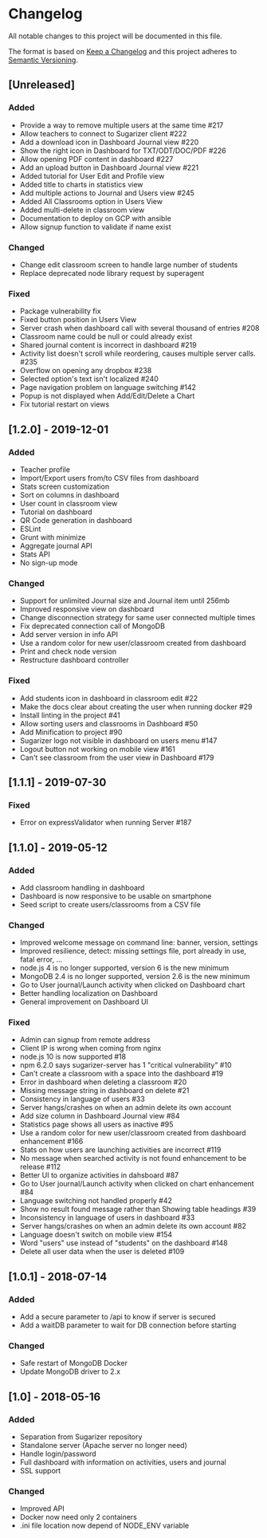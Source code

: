# Changelog
All notable changes to this project will be documented in this file.

The format is based on [Keep a Changelog](http://keepachangelog.com/en/1.0.0/)
and this project adheres to [Semantic Versioning](http://semver.org/spec/v2.0.0.html).

## [Unreleased]
### Added
- Provide a way to remove multiple users at the same time #217
- Allow teachers to connect to Sugarizer client #222
- Add a download icon in Dashboard Journal view #220
- Show the right icon in Dashboard for TXT/ODT/DOC/PDF #226
- Allow opening PDF content in dashboard #227
- Add an upload button in Dashboard Journal view #221
- Added tutorial for User Edit and Profile view
- Added title to charts in statistics view
- Add multiple actions to Journal and Users view #245
- Added All Classrooms option in Users View
- Added multi-delete in classroom view
- Documentation to deploy on GCP with ansible
- Allow signup function to validate if name exist

### Changed
- Change edit classroom screen to handle large number of students
- Replace deprecated node library request by superagent

### Fixed
- Package vulnerability fix
- Fixed button position in Users View
- Server crash when dashboard call with several thousand of entries #208
- Classroom name could be null or could already exist
- Shared journal content is incorrect in dashboard #219
- Activity list doesn't scroll while reordering, causes multiple server calls. #235
- Overflow on opening any dropbox #238
- Selected option's text isn't localized #240
- Page navigation problem on language switching #142
- Popup is not displayed when Add/Edit/Delete a Chart
- Fix tutorial restart on views


## [1.2.0] - 2019-12-01
### Added
- Teacher profile
- Import/Export users from/to CSV files from dashboard
- Stats screen customization
- Sort on columns in dashboard
- User count in classroom view
- Tutorial on dashboard
- QR Code generation in dashboard
- ESLint
- Grunt with minimize
- Aggregate journal API
- Stats API
- No sign-up mode

### Changed
- Support for unlimited Journal size and Journal item until 256mb
- Improved responsive view on dashboard
- Change disconnection strategy for same user connected multiple times
- Fix deprecated connection call of MongoDB
- Add server version in info API
- Use a random color for new user/classroom created from dashboard
- Print and check node version
- Restructure dashboard controller

### Fixed
- Add students icon in dashboard in classroom edit #22
- Make the docs clear about creating the user when running docker #29
- Install linting in the project #41
- Allow sorting users and classrooms in Dashboard #50
- Add Minification to project #90  
- Sugarizer logo not visible in dashboard on users menu #147
- Logout button not working on mobile view #161
- Can't see classroom from the user view in Dashboard #179


## [1.1.1] - 2019-07-30
### Fixed
- Error on expressValidator when running Server #187


## [1.1.0] - 2019-05-12
### Added
- Add classroom handling in dashboard
- Dashboard is now responsive to be usable on smartphone
- Seed script to create users/classrooms from a CSV file

### Changed
- Improved welcome message on command line: banner, version, settings
- Improved resilience, detect: missing settings file, port already in use, fatal error, ...
- node.js 4 is no longer supported, version 6 is the new minimum
- MongoDB 2.4 is no longer supported, version 2.6 is the new minimum
- Go to User journal/Launch activity when clicked on Dashboard chart
- Better handling localization on Dashboard
- General improvement on Dashboard UI

### Fixed
- Admin can signup from remote address
- Client IP is wrong when coming from nginx
- node.js 10 is now supported #18
- npm 6.2.0 says sugarizer-server has 1 "critical vulnerability" #10
- Can't create a classroom with a space into the dashboard #19
- Error in dashboard when deleting a classroom #20
- Missing message string in dashboard on delete #21
- Consistency in language of users #33
- Server hangs/crashes on when an admin delete its own account
- Add size column in Dashboard Journal view #84
- Statistics page shows all users as inactive #95
- Use a random color for new user/classroom created from dashboard enhancement #166
- Stats on how users are launching activities are incorrect #119
- No message when searched activity is not found enhancement to be release #112
- Better UI to organize activities in dahsboard #87
- Go to User journal/Launch activity when clicked on chart enhancement #84
- Language switching not handled properly #42
- Show no result found message rather than Showing table headings #39
- Inconsistency in language of users in dashboard #33
- Server hangs/crashes on when an admin delete its own account #82
- Language doesn't switch on mobile view #154
- Word "users" use instead of "students" on the dashboard #148
- Delete all user data when the user is deleted #109


## [1.0.1] - 2018-07-14
### Added
- Add a secure parameter to /api to know if server is secured
- Add a waitDB parameter to wait for DB connection before starting

### Changed
- Safe restart of MongoDB Docker
- Update MongoDB driver to 2.x


## [1.0] - 2018-05-16
### Added
- Separation from Sugarizer repository
- Standalone server (Apache server no longer need)
- Handle login/password
- Full dashboard with information on activities, users and journal
- SSL support

### Changed
- Improved API
- Docker now need only 2 containers
- .ini file location now depend of NODE_ENV variable
